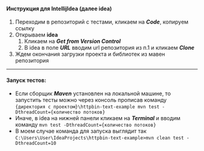 #### Инструкция для IntellijIdea (далее idea)
1. Переходим в репозиторий с тестами, кликаем на ***Code***, копируем ссылку
2. Открываем **idea**
   1. Кликаем на ***Get from Version Control***
   2. В idea в поле ***URL*** вводим url репозитория из п.1 и кликаем ***Clone***
3. Ждем окончания загрузки проекта и библиотек из мавен репозитория
---
#### Запуск тестов:
- Если сборщик ***Maven*** установлен на локальной машине, то запустить тесты можно через консоль прописав команду 
`{директория с проектом}\httpbin-text-example mvn test -DthreadCount={количество потоков}`
- Иначе, в idea на нижней панели кликаем на ***Terminal*** и вводим команду `mvn test -DthreadCount={количество потоков}`
- В моем случае команда для запуска выглядит так `C:\Users\User\IdeaProjects\httpbin-text-example>mvn clean test -DthreadCount=10`
